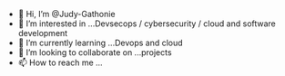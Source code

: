 - 👋 Hi, I’m @Judy-Gathonie
- 👀 I’m interested in ...Devsecops / cybersecurity / cloud and software development
- 🌱 I’m currently learning ...Devops and cloud 
- 💞️ I’m looking to collaborate on ...projects
- 📫 How to reach me ...

<!---
Judy-Gathonie/Judy-Gathonie is a ✨ special ✨ repository because its `README.md` (this file) appears on your GitHub profile.
You can click the Preview link to take a look at your changes.
--->
